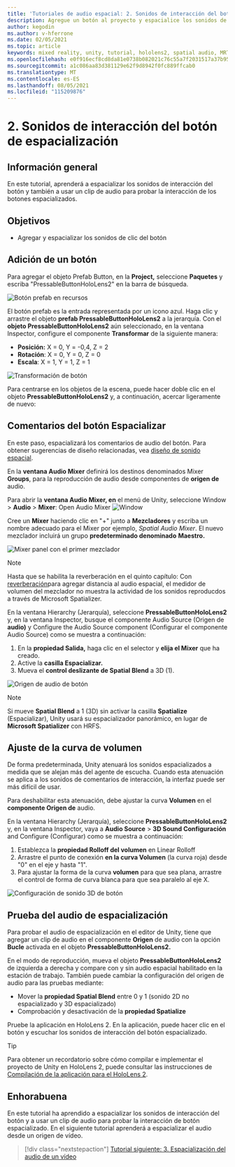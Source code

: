 ```yaml
---
title: 'Tutoriales de audio espacial: 2. Sonidos de interacción del botón de espacialización'
description: Agregue un botón al proyecto y espacialice los sonidos de interacción del botón.
author: kegodin
ms.author: v-hferrone
ms.date: 02/05/2021
ms.topic: article
keywords: mixed reality, unity, tutorial, hololens2, spatial audio, MRTK, mixed reality toolkit, UWP, Windows 10, HRTF, head-related transfer function, reverb, Microsoft Spatializer, prefabs, volume curve
ms.openlocfilehash: e0f916ecf8cd8da81e0738b082021c76c55a7f2031517a37b959575e1b21ce16
ms.sourcegitcommit: a1c086aa83d381129e62f9d8942f0fc889ffcab0
ms.translationtype: MT
ms.contentlocale: es-ES
ms.lasthandoff: 08/05/2021
ms.locfileid: "115209876"
---
```

# <a name="2-spatializing-button-interaction-sounds"></a>2. Sonidos de interacción del botón de espacialización

## <a name="overview"></a>Información general

En este tutorial, aprenderá a espacializar los sonidos de interacción del botón y también a usar un clip de audio para probar la interacción de los botones espacializados.  

## <a name="objectives"></a>Objetivos

* Agregar y espacializar los sonidos de clic del botón

## <a name="add-a-button"></a>Adición de un botón

Para agregar el objeto Prefab Button, en la **Project,** seleccione **Paquetes** y escriba "PressableButtonHoloLens2" en la barra de búsqueda.

![Botón prefab en recursos](images/spatial-audio/spatial-audio-02-section1-step1-1.PNG)

El botón prefab es la entrada representada por un icono azul. Haga clic y arrastre el objeto **prefab PressableButtonHoloLens2** a la jerarquía. Con el **objeto PressableButtonHoloLens2** aún seleccionado, en la ventana Inspector, configure el componente **Transformar** de la siguiente manera:

* **Posición:** X = 0, Y = -0,4, Z = 2
* **Rotación**: X = 0, Y = 0, Z = 0
* **Escala**: X = 1, Y = 1, Z = 1

![Transformación de botón](images/spatial-audio/spatial-audio-02-section1-step1-2.PNG)

Para centrarse en los objetos de la escena, puede hacer doble clic en el objeto **PressableButtonHoloLens2** y, a continuación, acercar ligeramente de nuevo:

## <a name="spatialize-button-feedback"></a>Comentarios del botón Espacializar

En este paso, espacializará los comentarios de audio del botón. Para obtener sugerencias de diseño relacionadas, vea [diseño de sonido espacial](../../../design/spatial-sound-design.md).

En la **ventana Audio Mixer** definirá los destinos denominados Mixer **Groups**, para la reproducción de audio desde componentes de **origen de** audio.

Para abrir la **ventana Audio Mixer, en** el menú de Unity, seleccione Window  >  **Audio**  >  **Mixer**: Open Audio Mixer ![ Window](images/spatial-audio/spatial-audio-02-section2-step1-1.PNG)

 Cree un **Mixer** haciendo clic en "+" junto a **Mezcladores** y escriba un nombre adecuado para el Mixer por ejemplo, _Spatial Audio Mixer_. El nuevo mezclador incluirá un grupo **predeterminado denominado** **Maestro.**

![Mixer panel con el primer mezclador](images/spatial-audio/spatial-audio-02-section2-step1-2.PNG)

> [!NOTE]
> Hasta que se habilita la reverberación en el quinto capítulo: Con [reverberación](unity-spatial-audio-ch5.md)para agregar distancia al audio espacial, el medidor de volumen del mezclador no muestra la actividad de los sonidos reproducdos a través de Microsoft Spatializer.

En la ventana Hierarchy (Jerarquía), seleccione **PressableButtonHoloLens2** y, en la ventana Inspector, busque el componente Audio Source (Origen de **audio)** y Configure the Audio Source component (Configurar el componente Audio Source) como se muestra a continuación:

1. En la **propiedad Salida,** haga clic en el selector y **elija el Mixer** que ha creado.
2. Active la **casilla Espacializar.**
3. Mueva el **control deslizante de Spatial Blend** a 3D (1).

![Origen de audio de botón](images/spatial-audio/spatial-audio-02-section2-step1-3.PNG)

> [!NOTE]
> Si mueve **Spatial Blend** a 1 (3D) sin activar la casilla **Spatialize** (Espacializar), Unity usará su espacializador panorámico, en lugar de **Microsoft Spatializer** con HRFS.

## <a name="adjust-the-volume-curve"></a>Ajuste de la curva de volumen

De forma predeterminada, Unity atenuará los sonidos espacializados a medida que se alejan más del agente de escucha. Cuando esta atenuación se aplica a los sonidos de comentarios de interacción, la interfaz puede ser más difícil de usar.

Para deshabilitar esta atenuación, debe ajustar la curva **Volumen** en el **componente Origen de** audio.

En la ventana Hierarchy (Jerarquía), seleccione **PressableButtonHoloLens2** y, en la ventana Inspector, vaya a **Audio Source**  >  **3D Sound Configuración** and Configure (Configurar) como se muestra a continuación:

1. Establezca la **propiedad Rolloff del volumen** en Linear Rolloff
2. Arrastre el punto de conexión **en la curva Volumen** (la curva roja) desde "0" en el eje y hasta "1".
3. Para ajustar la forma de la curva **volumen** para que sea plana, arrastre el control de forma de curva blanca para que sea paralelo al eje X.

![Configuración de sonido 3D de botón](images/spatial-audio/spatial-audio-02-section3-step1-1.PNG)

## <a name="testing-the-spatialize-audio"></a>Prueba del audio de espacialización

Para probar el audio de espacialización en el editor de Unity, tiene que agregar un clip de audio en el componente **Origen** de audio con la opción **Bucle** activada en el objeto **PressableButtonHoloLens2.**

En el modo de reproducción, mueva el objeto **PressableButtonHoloLens2** de izquierda a derecha y compare con y sin audio espacial habilitado en la estación de trabajo. También puede cambiar la configuración del origen de audio para las pruebas mediante:

* Mover la **propiedad Spatial Blend** entre 0 y 1 (sonido 2D no espacializado y 3D espacializado)
* Comprobación y desactivación de la **propiedad Spatialize**

Pruebe la aplicación en HoloLens 2. En la aplicación, puede hacer clic en el botón y escuchar los sonidos de interacción del botón espacializado.

> [!TIP]
> Para obtener un recordatorio sobre cómo compilar e implementar el proyecto de Unity en HoloLens 2, puede consultar las instrucciones de [Compilación de la aplicación para el HoloLens 2](mr-learning-base-02.md#building-your-application-to-your-hololens-2).

## <a name="congratulations"></a>Enhorabuena

En este tutorial ha aprendido a espacializar los sonidos de interacción del botón y a usar un clip de audio para probar la interacción de botón espacializado. En el siguiente tutorial aprenderá a espacializar el audio desde un origen de vídeo.

> [!div class="nextstepaction"]
> [Tutorial siguiente: 3. Espacialización del audio de un vídeo](unity-spatial-audio-ch3.md)
